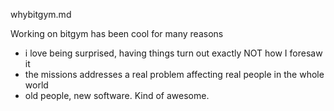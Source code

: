 whybitgym.md

Working on bitgym has been cool for many reasons
- i love being surprised, having things turn out exactly NOT how I foresaw it
- the missions addresses a real problem affecting real people in the whole world
- old people, new software. Kind of awesome.